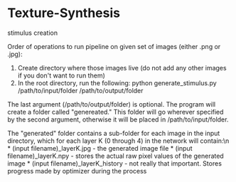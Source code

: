# Texture-Synthesis
stimulus creation

Order of operations to run pipeline on given set of images (either .png or .jpg):
1) Create directory where those images live (do not add any other images if you don't want to run them)
2) In the root directory, run the following: python generate_stimulus.py /path/to/input/folder /path/to/output/folder

The last argument (/path/to/output/folder) is optional. The program will create a folder called "genereated."
This folder will go wherever specified by the second argument, otherwise it will be placed in /path/to/input/folder.

The "generated" folder contains a sub-folder for each image in the input directory, which for each layer K (0 through 4)
in the network will contain:\n
    * (input filename)_layerK.jpg - the generated image file
    * (input filename)_layerK.npy - stores the actual raw pixel values of the generated image
    * (input filename)_layerK_history - not really that important. Stores progress made by optimizer during the process
